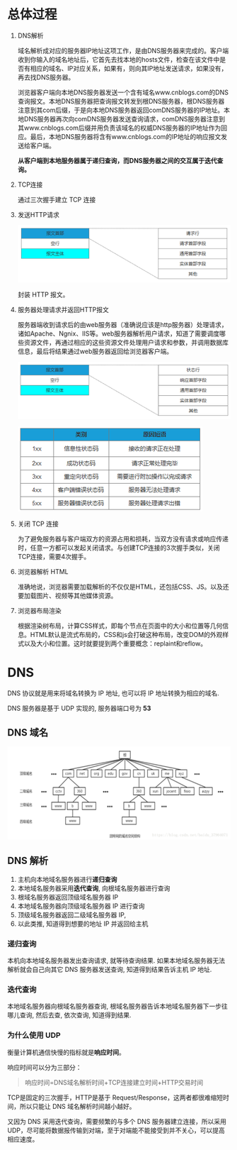 # 总体过程

1. DNS解析

   域名解析成对应的服务器IP地址这项工作，是由DNS服务器来完成的。客户端收到你输入的域名地址后，它首先去找本地的hosts文件，检查在该文件中是否有相应的域名、IP对应关系，如果有，则向其IP地址发送请求，如果没有，再去找DNS服务器。

   浏览器客户端向本地DNS服务器发送一个含有域名www.cnblogs.com的DNS查询报文。本地DNS服务器把查询报文转发到根DNS服务器，根DNS服务器注意到其com后缀，于是向本地DNS服务器返回comDNS服务器的IP地址。本地DNS服务器再次向comDNS服务器发送查询请求，comDNS服务器注意到其www.cnblogs.com后缀并用负责该域名的权威DNS服务器的IP地址作为回应。最后，本地DNS服务器将含有www.cnblogs.com的IP地址的响应报文发送给客户端。

   **从客户端到本地服务器属于递归查询，而DNS服务器之间的交互属于迭代查询。**

2. TCP连接

   通过三次握手建立 TCP 连接

3. 发送HTTP请求

   ![图片描述](..\img\bVYTYc)

   封装 HTTP 报文。

4. 服务器处理请求并返回HTTP报文

   服务器端收到请求后的由web服务器（准确说应该是http服务器）处理请求，诸如Apache、Ngnix、IIS等。web服务器解析用户请求，知道了需要调度哪些资源文件，再通过相应的这些资源文件处理用户请求和参数，并调用数据库信息，最后将结果通过web服务器返回给浏览器客户端。

   ![图片描述](..\img\bVYTYF)

   ![图片描述](..\img\bVYQcs)

5. 关闭 TCP 连接

   为了避免服务器与客户端双方的资源占用和损耗，当双方没有请求或响应传递时，任意一方都可以发起关闭请求。与创建TCP连接的3次握手类似，关闭TCP连接，需要4次握手。

6. 浏览器解析 HTML

   准确地说，浏览器需要加载解析的不仅仅是HTML，还包括CSS、JS。以及还要加载图片、视频等其他媒体资源。	

7. 浏览器布局渲染

   根据渲染树布局，计算CSS样式，即每个节点在页面中的大小和位置等几何信息。HTML默认是流式布局的，CSS和js会打破这种布局，改变DOM的外观样式以及大小和位置。这时就要提到两个重要概念：replaint和reflow。

# DNS

DNS 协议就是用来将域名转换为 IP 地址, 也可以将 IP 地址转换为相应的域名.

DNS 服务器是基于 UDP 实现的, 服务器端口号为 **53**

## DNS 域名

![这里写图片描述](..\img\70fd)

## DNS 解析

1. 主机向本地域名服务器进行**递归查询**
2. 本地域名服务器采用**迭代查询**, 向根域名服务器进行查询
3. 根域名服务器返回顶级域名服务器 IP
4. 本地域名服务器向顶级域名服务器 IP 进行查询
5. 顶级域名服务器返回二级域名服务器 IP,
6. 以此类推, 知道得到想要的地址 IP 并返回给主机

### 递归查询

本机向本地域名服务器发出查询请求, 就等待查询结果. 如果本地域名服务器无法解析就会自己向其它 DNS 服务器发送查询, 知道得到结果告诉主机 IP 地址.

### 迭代查询

本地域名服务器向根域名服务器查询, 根域名服务器告诉本地域名服务器下一步往哪儿查询, 然后去查, 依次查询, 知道得到结果.

### 为什么使用 UDP

衡量计算机通信快慢的指标就是**响应时间**。

响应时间可以分为三部分：

> 响应时间=DNS域名解析时间+TCP连接建立时间+HTTP交易时间

TCP是固定的三次握手，HTTP是基于 Request/Response，这两者都很难缩短时间，所以只能让 DNS 域名解析时间越小越好。

又因为 DNS 采用迭代查询，需要频繁的与多个 DNS 服务器建立连接，所以采用 UDP，尽可能将数据报传输到对端，至于对端能不能接受到并不关心，可以提高相应速度。
